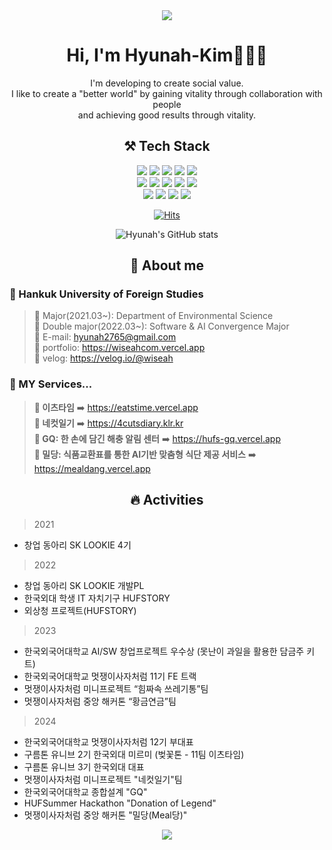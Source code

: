 <!--
**wiseah/wiseah** is a ✨ _special_ ✨ repository because its `README.md` (this file) appears on your GitHub profile.

Here are some ideas to get you started:

- 🔭 I’m currently working on ...
- 🌱 I’m currently learning ...
- 👯 I’m looking to collaborate on ...
- 🤔 I’m looking for help with ...
- 💬 Ask me about ...
- 📫 How to reach me: ...
- 😄 Pronouns: ...
- ⚡ Fun fact: ...  
### Hi there 👋 

<a href="https://github.com/anuraghazra/github-readme-stats">
    <img src="https://github-readme-stats.vercel.app/api/top-langs/?username=wiseah&layout=donut&show_icons=true&theme=material-palenight&hide_border=true&bg_color=20232a&icon_color=58A6FF&text_color=fff&title_color=58A6FF&count_private=true&exclude_repo=Face-Transfer-Application" width=38% />
</a>    
<a href="https://github.com/anuraghazra/github-readme-stats">
  <img src="https://github-readme-stats.vercel.app/api?username=wiseah&show_icons=true&theme=material-palenight&hide_border=true&bg_color=20232a&icon_color=58A6FF&text_color=fff&title_color=58A6FF&count_private=true" width=56% />
</a>
<a href="https://github.com/ashutosh00710/github-readme-activity-graph">
    <img src="https://github-readme-activity-graph.vercel.app/graph?username=wiseah&theme=react-dark&bg_color=20232a&hide_border=true&line=58A6FF&color=58A6FF" width=94%/>
</a>

<img src="https://capsule-render.vercel.app/api?type=waving&color=ffc0cb&height=150&section=header&text=&fontSize=" />
<img src="https://capsule-render.vercel.app/api?type=waving&color=ffc0cb&height=150&section=footer&text=텍스트&fontSize=텍스트크기" />
 
-->

<div align="center">
    <img src="https://capsule-render.vercel.app/api?type=waving&color=ffc0cb&height=150&section=header" />

 # Hi, I'm Hyunah-Kim🙋🏻‍♀️
 I'm developing to create social value. <br/>
 I like to create a "better world" by gaining vitality through collaboration with people <br/>
 and achieving good results through vitality.
 
 ## ⚒️ Tech Stack
  <div>
    <div>
      <img src="https://img.shields.io/badge/HTML5-E34F26?style=flat&logo=Html5&logoColor=white&">
      <img src="https://img.shields.io/badge/CSS3-1572B6?style=flat&logo=Css3&logoColor=white">
      <img src="https://img.shields.io/badge/JavaScript-F7DF1E?style=flat&logo=JavaScript&logoColor=white"/>
      <img src="https://img.shields.io/badge/TypeScript-3178C6?style=flat&logo=typescript&logoColor=white">
      <img src="https://img.shields.io/badge/Python-3776AB?style=flat&logo=Python&logoColor=white"/>
    <div>
    <div>
      <img src="https://img.shields.io/badge/Next.js-000000?style=flat&logo=Next.js&logoColor=white">
      <img src="https://img.shields.io/badge/React-61DAFB?style=flat&logo=React&logoColor=black">
      <img src="https://img.shields.io/badge/Tailwind CSS-06B6D4?style=flat&logo=Tailwind CSS&logoColor=white">
      <img src="https://img.shields.io/badge/Emotion-DB7093?style=flat&logo=emotion&logoColor=white">
      <img src="https://img.shields.io/badge/styled components-DB7093?style=flat&logo=styled-components&logoColor=white"/>
    <div>
    <div>
      <img src="https://img.shields.io/badge/Recoil-3578E5?style=flat&logo=Recoil&logoColor=white"/>
      <img src="https://img.shields.io/badge/Vite-646CFF?style=flat&logo=vite&logoColor=white">
      <img src="https://img.shields.io/badge/GithubActions-2088FF?style=flat&logo=githubactions&logoColor=white">
      <img src="https://img.shields.io/badge/Vercel-000000?style=flat&logo=vercel&logoColor=white">
        
[![Hits](https://hits.seeyoufarm.com/api/count/incr/badge.svg?url=https%3A%2F%2Fgithub.com%2Fwiseah&count_bg=%23FF8FCE&title_bg=%23FF0092&icon=ghostery.svg&icon_color=%23E7E7E7&title=hits&edge_flat=false)](https://hits.seeyoufarm.com)
    </div>   
   
<!--
    <div>
      <img src="https://techstack-generator.vercel.app/github-icon.svg" alt="icon" width="50" height="50" />
    </div> //깃허브로고
-->

![Hyunah's GitHub stats](https://github-readme-stats.vercel.app/api?username=wiseah&count_private=true&show_icons=true&theme=date_night)

 ## 💬 About me

<div align="left">
     
### 🌼 Hankuk University of Foreign Studies
    
> 🌸 Major(2021.03~): Department of Environmental Science <br />
> 🌸 Double major(2022.03~): Software & AI Convergence Major <br />
> 💌 E-mail: hyunah2765@gmail.com <br />
> 🩷 portfolio: https://wiseahcom.vercel.app <br />
> 📝 velog: https://velog.io/@wiseah 


### 🌼 MY Services...
> **🍚 이츠타임** ➡️ https://eatstime.vercel.app <br />
> **📸 네컷일기** ➡️ https://4cutsdiary.klr.kr <br />
> **🐛 GQ: 한 손에 담긴 해충 알림 센터** ➡️ https://hufs-gq.vercel.app <br />
> **🍇 밀당: 식품교환표를 통한 AI기반 맞춤형 식단 제공 서비스** ➡️ https://mealdang.vercel.app

</div>

 ## 🔥 Activities
 <div align="left">
     
> 2021
- 창업 동아리 SK LOOKIE 4기
> 2022
- 창업 동아리 SK LOOKIE 개발PL
- 한국외대 학생 IT 자치기구 HUFSTORY
- 외상청 프로젝트(HUFSTORY)
> 2023
- 한국외국어대학교 AI/SW 창업프로젝트 우수상 (못난이 과일을 활용한 담금주 키트)
- 한국외국어대학교 멋쟁이사자처럼 11기 FE 트랙
- 멋쟁이사자처럼 미니프로젝트 “힘짜속 쓰레기통”팀
- 멋쟁이사자처럼 중앙 해커톤 “황금연금”팀
> 2024
- 한국외국어대학교 멋쟁이사자처럼 12기 부대표
- 구름톤 유니브 2기 한국외대 미르미 (벚꽃톤 - 11팀 이츠타임)
- 구름톤 유니브 3기 한국외대 대표
- 멋쟁이사자처럼 미니프로젝트 "네컷일기"팀
- 한국외국어대학교 종합설계 "GQ"
- HUFSummer Hackathon "Donation of Legend"
- 멋쟁이사자처럼 중앙 해커톤 "밀당(Meal당)"
  </div>



</div>
    <img src="https://capsule-render.vercel.app/api?type=waving&color=ffc0cb&height=150&section=footer" />
</div>

